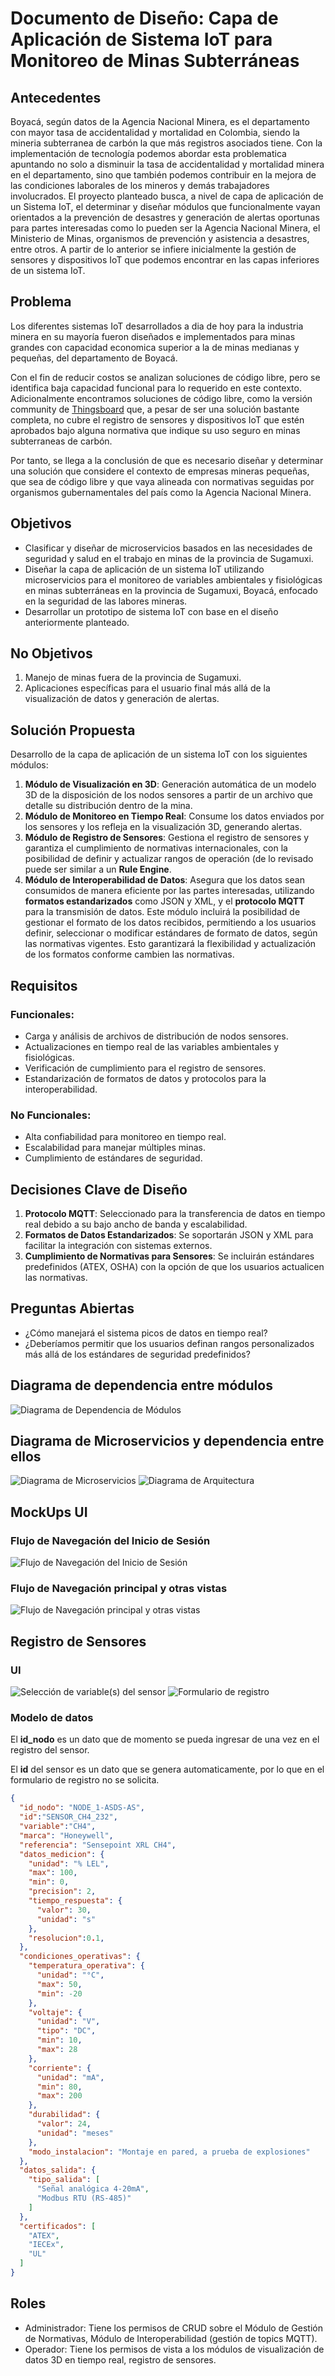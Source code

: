  # **Documento de Diseño: Capa de Aplicación de Sistema IoT para Monitoreo de Minas Subterráneas**

## **Antecedentes**
Boyacá, según datos de la Agencia Nacional Minera, es el departamento con mayor tasa de accidentalidad y mortalidad en Colombia, siendo la mineria subterranea de carbón la que más registros asociados tiene. Con la implementación de tecnología podemos abordar esta problematica apuntando no solo a disminuir la tasa de accidentalidad y mortalidad minera en el departamento, sino que también podemos contribuir en la mejora de las condiciones laborales de los mineros y demás trabajadores involucrados. 
El proyecto planteado busca, a nivel de capa de aplicación de un Sistema IoT, el determinar y diseñar módulos que funcionalmente vayan orientados a la prevención de desastres y generación de alertas oportunas para partes interesadas como lo pueden ser la Agencia Nacional Minera, el Ministerio de Minas, organismos de prevención y asistencia a desastres, entre otros. A partir de lo anterior se infiere inicialmente la gestión de sensores y dispositivos IoT que podemos encontrar en las capas inferiores de un sistema IoT.

## **Problema**
Los diferentes sistemas IoT desarrollados a dia de hoy para la industria minera en su mayoría fueron diseñados e implementados para minas grandes con capacidad economica superior a la de minas medianas y pequeñas, del departamento de Boyacá.

Con el fin de reducir costos se analizan soluciones de código libre, pero se identifica baja capacidad funcional para lo requerido en este contexto. Adicionalmente encontramos soluciones de código libre, como la versión community de [Thingsboard](https://thingsboard.io/) que, a pesar de ser una solución bastante completa, no cubre el registro de sensores y dispositivos IoT que estén aprobados bajo alguna normativa que indique su uso seguro en minas subterraneas de carbón.

Por tanto, se llega a la conclusión de que es necesario diseñar y determinar una solución que considere el contexto de empresas mineras pequeñas, que sea de código libre y que vaya alineada con normativas seguidas por organismos gubernamentales del país como la Agencia Nacional Minera.

## **Objetivos**
- Clasificar y diseñar de microservicios basados en las necesidades de seguridad y salud en el trabajo en minas de la provincia de Sugamuxi.
- Diseñar la capa de aplicación de un sistema IoT utilizando microservicios para el monitoreo de variables ambientales y fisiológicas en minas subterráneas en la provincia de Sugamuxi, Boyacá, enfocado en la seguridad de las labores mineras.
- Desarrollar un prototipo de sistema IoT con base en el diseño anteriormente planteado.


## **No Objetivos**
1. Manejo de minas fuera de la provincia de Sugamuxi.
2. Aplicaciones específicas para el usuario final más allá de la visualización de datos y generación de alertas.

## **Solución Propuesta**
Desarrollo de la capa de aplicación de un sistema IoT con los siguientes módulos:

1. **Módulo de Visualización en 3D**: Generación automática de un modelo 3D de la disposición de los nodos sensores a partir de un archivo que detalle su distribución dentro de la mina.
2. **Módulo de Monitoreo en Tiempo Real**: Consume los datos enviados por los sensores y los refleja en la visualización 3D, generando alertas.
3. **Módulo de Registro de Sensores**: Gestiona el registro de sensores y garantiza el cumplimiento de normativas internacionales, con la posibilidad de definir y actualizar rangos de operación (de lo revisado puede ser similar a un **Rule Engine**.
4. **Módulo de Interoperabilidad de Datos**: Asegura que los datos sean consumidos de manera eficiente por las partes interesadas, utilizando **formatos estandarizados** como JSON y XML, y el **protocolo MQTT** para la transmisión de datos. Este módulo incluirá la posibilidad de gestionar el formato de los datos recibidos, permitiendo a los usuarios definir, seleccionar o modificar estándares de formato de datos, según las normativas vigentes. Esto garantizará la flexibilidad y actualización de los formatos conforme cambien las normativas.

## **Requisitos**
### Funcionales:
- Carga y análisis de archivos de distribución de nodos sensores.
- Actualizaciones en tiempo real de las variables ambientales y fisiológicas.
- Verificación de cumplimiento para el registro de sensores.
- Estandarización de formatos de datos y protocolos para la interoperabilidad.

### No Funcionales:
- Alta confiabilidad para monitoreo en tiempo real.
- Escalabilidad para manejar múltiples minas.
- Cumplimiento de estándares de seguridad.

## **Decisiones Clave de Diseño**
1. **Protocolo MQTT**: Seleccionado para la transferencia de datos en tiempo real debido a su bajo ancho de banda y escalabilidad.
2. **Formatos de Datos Estandarizados**: Se soportarán JSON y XML para facilitar la integración con sistemas externos.
3. **Cumplimiento de Normativas para Sensores**: Se incluirán estándares predefinidos (ATEX, OSHA) con la opción de que los usuarios actualicen las normativas.

## **Preguntas Abiertas**
- ¿Cómo manejará el sistema picos de datos en tiempo real?
- ¿Deberíamos permitir que los usuarios definan rangos personalizados más allá de los estándares de seguridad predefinidos?

## Diagrama de dependencia entre módulos
![Diagrama de Dependencia de Módulos](./imgs/diagrama_dependencia_modulos.png)
## Diagrama de Microservicios y dependencia entre ellos
![Diagrama de Microservicios](./imgs/diagrama_modulos_a_microservicios.png)
![Diagrama de Arquitectura](./imgs/arquitectura_1.svg)
## MockUps UI
### Flujo de Navegación del Inicio de Sesión
![Flujo de Navegación del Inicio de Sesión](./imgs/1_ui.svg)
### Flujo de Navegación principal y otras vistas
![Flujo de Navegación principal y otras vistas](./imgs/2_ui.svg)
## Registro de Sensores
### UI
![Selección de variable(s) del sensor](./imgs/ui_registro_sensores_part_1.png)
![Formulario de registro](./imgs/ui_registro_sensores_part_2.png)
### Modelo de datos
El **id_nodo** es un dato que de momento se pueda ingresar de una vez en el registro del sensor. 

El **id** del sensor es un dato que se genera automaticamente, por lo que en el formulario de registro no se solicita.
```json
{
  "id_nodo": "NODE_1-ASDS-AS",
  "id":"SENSOR_CH4_232",
  "variable":"CH4",
  "marca": "Honeywell",
  "referencia": "Sensepoint XRL CH4",
  "datos_medicion": {
	"unidad": "% LEL",
    "max": 100,
    "min": 0,
    "precision": 2,
    "tiempo_respuesta": {
      "valor": 30,
      "unidad": "s"
    },
    "resolucion":0.1,
  },
  "condiciones_operativas": {
    "temperatura_operativa": {
      "unidad": "°C",
      "max": 50,
      "min": -20
    },
    "voltaje": {
      "unidad": "V",
      "tipo": "DC",
      "min": 10,
      "max": 28
    },
    "corriente": {
      "unidad": "mA",
      "min": 80,
      "max": 200
    },
    "durabilidad": {
      "valor": 24,
      "unidad": "meses"
    },
    "modo_instalacion": "Montaje en pared, a prueba de explosiones"
  },
  "datos_salida": {
    "tipo_salida": [
      "Señal analógica 4-20mA",
      "Modbus RTU (RS-485)"
    ]
  },
  "certificados": [
    "ATEX",
    "IECEx",
    "UL"
  ]
}


```

## Roles
- Administrador: Tiene los permisos de CRUD sobre el Módulo de Gestión de Normativas, Módulo de Interoperabilidad (gestión de topics MQTT).
- Operador: Tiene los permisos de vista a los módulos de visualización de datos 3D en tiempo real, registro de sensores.